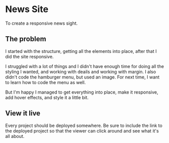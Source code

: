 # News Site

To create a responsive news sight.

## The problem

I started with the structure, getting all the elements into place, after that I did the site responsive.

I struggled with a lot of things and I didn't have enough time for doing all the styling I wanted, and working with deails and working with margin. I also didn't code the hamburger menu, but used an image. For next time, I want to learn how to code the menu as well.

But I'm happy I managed to get everything into place, make it responsive, add hover effects, and style it a little bit.

## View it live
Every project should be deployed somewhere. Be sure to include the link to the deployed project so that the viewer can click around and see what it's all about.
